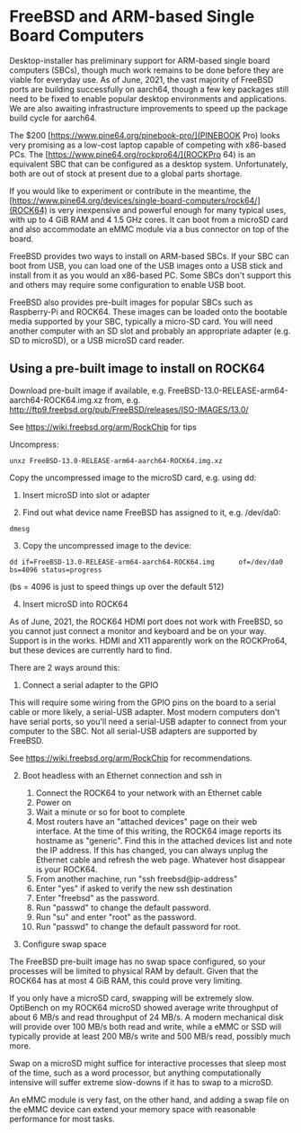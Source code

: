 # FreeBSD and ARM-based Single Board Computers

Desktop-installer has preliminary support for ARM-based single board
computers (SBCs), though much work remains to be done before they are viable
for everyday use.  As of June, 2021, the vast majority of FreeBSD ports
are building successfully on aarch64, though a few key packages still need to
be fixed to enable popular desktop environments and applications.  We are
also awaiting infrastructure improvements to speed up the package build cycle
for aarch64.

The $200 [https://www.pine64.org/pinebook-pro/](PINEBOOK Pro) looks very
promising as a low-cost laptop capable of competing with x86-based PCs.
The [https://www.pine64.org/rockpro64/](ROCKPro 64) is an equivalent SBC that
can be configured as a desktop system.  Unfortunately, both are out of stock
at present due to a global parts shortage.

If you would like to experiment or contribute in the meantime, the
[https://www.pine64.org/devices/single-board-computers/rock64/](ROCK64)
is very inexpensive and powerful enough for many typical uses,
with up to 4 GiB RAM and 4 1.5 GHz cores.  It can boot from a microSD card
and also accommodate an eMMC module via a bus connector on top of the board.

FreeBSD provides two ways to install on ARM-based
SBCs.  If your SBC can boot from USB, you can load one of the USB images
onto a USB stick and install from it as you would an x86-based PC. Some SBCs
don't support this and others may require some configuration to enable
USB boot.

FreeBSD also provides pre-built images for popular SBCs such as Raspberry-Pi
and ROCK64.  These images can be loaded onto the bootable media supported by
your SBC, typically a micro-SD card.  You will need another computer with an
SD slot and probably an appropriate adapter (e.g. SD to microSD), or a USB
microSD card reader.

## Using a pre-built image to install on ROCK64

Download pre-built image if available, e.g.
FreeBSD-13.0-RELEASE-arm64-aarch64-ROCK64.img.xz
from, e.g. http://ftp9.freebsd.org/pub/FreeBSD/releases/ISO-IMAGES/13.0/

See https://wiki.freebsd.org/arm/RockChip for tips

Uncompress:

```unxz FreeBSD-13.0-RELEASE-arm64-aarch64-ROCK64.img.xz```

Copy the uncompressed image to the microSD card, e.g. using dd:

1. Insert microSD into slot or adapter

2. Find out what device name FreeBSD has assigned to it, e.g. /dev/da0:

```dmesg```

3. Copy the uncompressed image to the device:

```dd if=FreeBSD-13.0-RELEASE-arm64-aarch64-ROCK64.img      of=/dev/da0 bs=4096 status=progress```

(bs = 4096 is just to speed things up over the default 512)

4. Insert microSD into ROCK64

As of June, 2021, the ROCK64 HDMI port does not work with FreeBSD, so you
cannot just connect a monitor and keyboard and be on your way.  Support is
in the works.  HDMI and X11 apparently work on the ROCKPro64, but these
devices are currently hard to find.

There are 2 ways around this:

1.  Connect a serial adapter to the GPIO

This will require some wiring from the GPIO pins on the board to a
serial cable or more likely, a serial-USB adapter.  Most modern computers
don't have serial ports, so you'll need a serial-USB adapter to connect
from your computer to the SBC.  Not all serial-USB adapters are supported
by FreeBSD.
    
See https://wiki.freebsd.org/arm/RockChip for recommendations.

2.  Boot headless with an Ethernet connection and ssh in

    1.  Connect the ROCK64 to your network with an Ethernet cable
    2.  Power on
    3.  Wait a minute or so for boot to complete
    4.  Most routers have an "attached devices" page on their web interface.
    At the time of this writing, the ROCK64 image reports its hostname as
    "generic".  Find this in the attached devices list and note the IP
    address.  If this has changed, you can always unplug the Ethernet cable
    and refresh the web page.  Whatever host disappear is your ROCK64.
    5.  From another machine, run "ssh freebsd@ip-address"
    6.  Enter "yes" if asked to verify the new ssh destination
    7.  Enter "freebsd" as the password.
    8.  Run "passwd" to change the default password.
    9.  Run "su" and enter "root" as the password.
    10.  Run "passwd" to change the default password for root.

3.  Configure swap space

The FreeBSD pre-built image has no swap space configured, so your processes
will be limited to physical RAM by default.  Given that the ROCK64 has at
most 4 GiB RAM, this could prove very limiting.

If you only have a microSD card, swapping will be extremely slow. OptiBench
on my ROCK64 microSD showed average write throughput of about 6 MB/s and
read throughput of 24 MB/s.  A modern mechanical disk will provide over
100 MB/s both read and write, while a eMMC or SSD will typically provide
at least 200 MB/s write and 500 MB/s read, possibly much more.

Swap on a microSD might suffice for interactive processes that sleep most of
the time, such as a word
processor, but anything computationally intensive will suffer extreme
slow-downs if it has to swap to a microSD.

An eMMC module is very fast, on the other hand, and adding a swap file on
the eMMC device can extend your memory space with reasonable performance
for most tasks.
